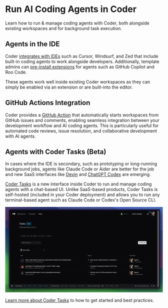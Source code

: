 # Run AI Coding Agents in Coder

Learn how to run & manage coding agents with Coder, both alongside existing workspaces and for background task execution.

## Agents in the IDE

Coder [integrates with IDEs](../user-guides/workspace-access/index.md) such as Cursor, Windsurf, and Zed that include built-in coding agents to work alongside developers. Additionally, template admins can [pre-install extensions](https://registry.coder.com/modules/coder/vscode-web) for agents such as GitHub Copilot and Roo Code.

These agents work well inside existing Coder workspaces as they can simply be enabled via an extension or are built-into the editor.

## GitHub Actions Integration

Coder provides a [GitHub Action](./github-actions.md) that automatically starts workspaces from GitHub issues and comments, enabling seamless integration between your development workflow and AI coding agents. This is particularly useful for automated code reviews, issue resolution, and collaborative development with AI agents.

## Agents with Coder Tasks (Beta)

In cases where the IDE is secondary, such as prototyping or long-running background jobs, agents like Claude Code or Aider are better for the job and new SaaS interfaces like [Devin](https://devin.ai) and [ChatGPT Codex](https://openai.com/index/introducing-codex/) are emerging.

[Coder Tasks](./tasks.md) is a new interface inside Coder to run and manage coding agents with a chat-based UI. Unlike SaaS-based products, Coder Tasks is self-hosted (included in your Coder deployment) and allows you to run any terminal-based agent such as Claude Code or Codex's Open Source CLI.

![Coder Tasks UI](../images/guides/ai-agents/tasks-ui.png)

[Learn more about Coder Tasks](./tasks.md) to how to get started and best practices.
